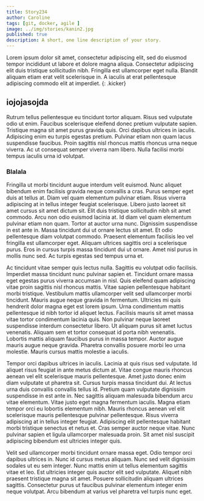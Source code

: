 ```yaml
---
title: Story234
author: Caroline
tags: [git, docker, agile ]
image: ../img/stories/kanin2.jpg
published: true
description: A short, one line description of your story.
---
```


Lorem ipsum dolor sit amet, consectetur adipiscing elit, sed do eiusmod tempor incididunt ut labore et dolore magna aliqua. Consectetur adipiscing elit duis tristique sollicitudin nibh. Fringilla est ullamcorper eget nulla. Blandit aliquam etiam erat velit scelerisque in. A iaculis at erat pellentesque adipiscing commodo elit at imperdiet.
{: .kicker}

## iojojasojda

Rutrum tellus pellentesque eu tincidunt tortor aliquam. Risus sed vulputate odio ut enim. Faucibus scelerisque eleifend donec pretium vulputate sapien. Tristique magna sit amet purus gravida quis. Orci dapibus ultrices in iaculis. Adipiscing enim eu turpis egestas pretium. Pulvinar etiam non quam lacus suspendisse faucibus. Proin sagittis nisl rhoncus mattis rhoncus urna neque viverra. Ac ut consequat semper viverra nam libero. Nulla facilisi morbi tempus iaculis urna id volutpat.

### Blalala

Fringilla ut morbi tincidunt augue interdum velit euismod. Nunc aliquet bibendum enim facilisis gravida neque convallis a cras. Purus semper eget duis at tellus at. Diam vel quam elementum pulvinar etiam. Risus viverra adipiscing at in tellus integer feugiat scelerisque. Libero justo laoreet sit amet cursus sit amet dictum sit. Elit duis tristique sollicitudin nibh sit amet commodo. Arcu non odio euismod lacinia at. Id diam vel quam elementum pulvinar etiam non quam. Tortor at auctor urna nunc. Dignissim suspendisse in est ante in. Massa tincidunt dui ut ornare lectus sit amet. Et odio pellentesque diam volutpat commodo. Praesent elementum facilisis leo vel fringilla est ullamcorper eget. Aliquam ultrices sagittis orci a scelerisque purus. Eros in cursus turpis massa tincidunt dui ut ornare. Amet nisl purus in mollis nunc sed. Ac turpis egestas sed tempus urna et.

Ac tincidunt vitae semper quis lectus nulla. Sagittis eu volutpat odio facilisis. Imperdiet massa tincidunt nunc pulvinar sapien et. Tincidunt ornare massa eget egestas purus viverra accumsan in nisl. Quis eleifend quam adipiscing vitae proin sagittis nisl rhoncus mattis. Vitae sapien pellentesque habitant morbi tristique. Vestibulum mattis ullamcorper velit sed ullamcorper morbi tincidunt. Mauris augue neque gravida in fermentum. Ultricies mi quis hendrerit dolor magna eget est lorem ipsum. Urna condimentum mattis pellentesque id nibh tortor id aliquet lectus. Facilisis mauris sit amet massa vitae tortor condimentum lacinia quis. Non pulvinar neque laoreet suspendisse interdum consectetur libero. Ut aliquam purus sit amet luctus venenatis. Aliquam sem et tortor consequat id porta nibh venenatis. Lobortis mattis aliquam faucibus purus in massa tempor. Auctor augue mauris augue neque gravida. Pharetra convallis posuere morbi leo urna molestie. Mauris cursus mattis molestie a iaculis.

Tempor orci dapibus ultrices in iaculis. Lacinia at quis risus sed vulputate. Id aliquet risus feugiat in ante metus dictum at. Vitae congue mauris rhoncus aenean vel elit scelerisque mauris pellentesque. Amet justo donec enim diam vulputate ut pharetra sit. Cursus turpis massa tincidunt dui. At lectus urna duis convallis convallis tellus id. Pretium quam vulputate dignissim suspendisse in est ante in. Nec sagittis aliquam malesuada bibendum arcu vitae elementum. Vitae justo eget magna fermentum iaculis. Magna etiam tempor orci eu lobortis elementum nibh. Mauris rhoncus aenean vel elit scelerisque mauris pellentesque pulvinar pellentesque. Risus viverra adipiscing at in tellus integer feugiat. Adipiscing elit pellentesque habitant morbi tristique senectus et netus et. Cras semper auctor neque vitae. Nunc pulvinar sapien et ligula ullamcorper malesuada proin. Sit amet nisl suscipit adipiscing bibendum est ultricies integer quis.

Velit sed ullamcorper morbi tincidunt ornare massa eget. Odio tempor orci dapibus ultrices in. Nunc id cursus metus aliquam. Nunc sed velit dignissim sodales ut eu sem integer. Nunc mattis enim ut tellus elementum sagittis vitae et leo. Est ultricies integer quis auctor elit sed vulputate. Aliquet nibh praesent tristique magna sit amet. Posuere sollicitudin aliquam ultrices sagittis. Consectetur purus ut faucibus pulvinar elementum integer enim neque volutpat. Arcu bibendum at varius vel pharetra vel turpis nunc eget.